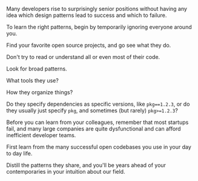 Many developers rise to surprisingly senior positions without having any idea which design patterns lead to success and which to failure.

To learn the right patterns, begin by temporarily ignoring everyone around you.

Find your favorite open source projects, and go see what they do.

Don't try to read or understand all or even most of their code.

Look for broad patterns.

What tools they use?

How they organize things?

Do they specify dependencies as specific versions, like `pkg==1.2.3`, or do they usually just specify `pkg`, and sometimes (but rarely) `pkg>=1.2.3`?

Before you can learn from your colleagues, remember that most startups fail, and many large companies are quite dysfunctional and can afford inefficient developer teams.

First learn from the many successful open codebases you use in your day to day life.

Distill the patterns they share, and you'll be years ahead of your contemporaries in your intuition about our field.